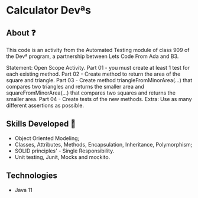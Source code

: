 # Calculator Devªs

## About ❓

This code is an activity from the Automated Testing module of class 909 of the Devª program, a partnership between Lets Code From Ada and B3. 

Statement:
Open Scope Activity.
Part 01 - you must create at least 1 test for each existing method.
Part 02 - Create method to return the area of the square and triangle.
Part 03 - Create method triangleFromMinorArea(...) that compares two triangles and returns the smaller area and squareFromMinorArea(...) that compares two squares and returns the smaller area.
Part 04 - Create tests of the new methods.
Extra: Use as many different assertions as possible.

## Skills Developed 🧠

<ul>

<li>Object Oriented Modeling;</li>

<li>Classes, Attributes, Methods, Encapsulation, Inheritance, Polymorphism;</li>

<li> SOLID principles' - Single Responsibility. </li>

<li> Unit testing, Junit, Mocks and mockito.</li>

</ul>

## Technologies 

<ul>

<li> Java 11 </li>

</ul>
